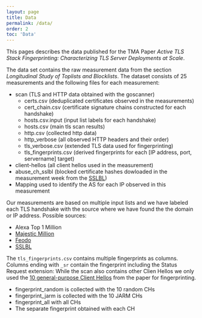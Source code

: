 ```yaml
---
layout: page
title: Data
permalink: /data/
order: 2
toc: 'Data'
---
```


This pages describes the data published for the TMA Paper *Active TLS Stack Fingerprinting: 
Characterizing TLS Server Deployments at Scale*.

The data set contains the raw measurement data from the section *Longitudinal Study of Toplists and Blocklists*.
The dataset consists of 25 measurements and the following files for each measurement:

* scan (TLS and HTTP data obtained with the goscanner)
    * certs.csv (deduplicated certificates observed in the measurements)
    * cert_chain.csv (certificate signature chains constructed for each handshake)
    * hosts.csv.input (input list labels for each handshake)
    * hosts.csv (main tls scan results)
    * http.csv (collected http data)
    * http_verbose (all observed HTTP headers and their order)
    * tls_verbose.csv (extended TLS data used for fingerprinting)
    * tls_fingerprints.csv (derived fingerprints for each [IP address, port, servername] target)
* client-hellos (all client hellos used in the measurement)
* abuse_ch_sslbl (blocked certificate hashes dowloaded in the measurement week from the [SSLBL](https://sslbl.abuse.ch/))
* Mapping used to identify the AS for each IP observed in this measurement

Our measurements are based on multiple input lists and we have labeled each TLS handshake with the source where we have found the the domain or IP address.
Possible sources:

* Alexa Top 1 Million
* [Majestic Million](https://majestic.com/reports/majestic-million/)
* [Feodo](https://feodotracker.abuse.ch/)
* [SSLBL](https://sslbl.abuse.ch/)
                                                                                
The `tls_fingerprints.csv` contains multiple fingerprints as columns. Columns ending with `_sr` contain the fingerprint including the Status Request extension:
While the scan also contains other Clien Hellos we only used the [10 general-purpose Client Hellos](https://github.com/active-tls-fingerprinting/client-hellos) from the paper for fingerprinting.
* fingerprint_random is collected with the 10 random CHs                        
* fingerprint_jarm is collected with the 10 JARM CHs                            
* fingerprint_all with all CHs
* The separate fingerprint obtained with each CH  
